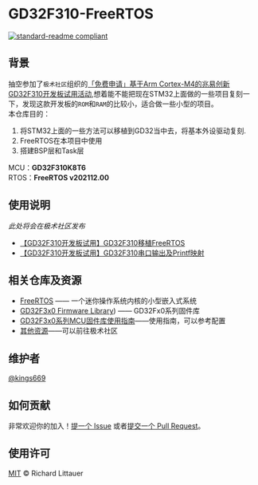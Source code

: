 # GD32F310-FreeRTOS


[![standard-readme compliant](https://img.shields.io/badge/readme%20style-standard-brightgreen.svg?style=flat-square)](https://github.com/kings669/GD32F310-FreeRTOS)

## 背景

抽空参加了`极术社区`组织的[「免费申请」基于Arm Cortex-M4的兆易创新GD32F310开发板试用活动](https://aijishu.com/e/1120000000306632),想着能不能把现在STM32上面做的一些项目复刻一下，发现这款开发板的`ROM`和`RAM`的比较小，适合做一些小型的项目。  
本仓库目的：  

1. 将STM32上面的一些方法可以移植到GD32当中去，将基本外设驱动复刻.
2. FreeRTOS在本项目中使用
3. 搭建BSP层和Task层  


MCU：**GD32F310K8T6**  
RTOS：**FreeRTOS v202112.00**  

## 使用说明

*此处将会在极术社区发布* 

- [【GD32F310开发板试用】GD32F310移植FreeRTOS](https://aijishu.com/a/1060000000314175) 
- [【GD32F310开发板试用】GD32F310串口输出及Printf映射](https://aijishu.com/a/1060000000314295) 

## 相关仓库及资源

- [FreeRTOS](https://github.com/FreeRTOS/FreeRTOS) —— 一个迷你操作系统内核的小型嵌入式系统
- [GD32F3x0 Firmware Library](http://www.gd32mcu.com/cn/download/7?kw=GD32F3)) —— GD32Fx0系列固件库
- [GD32F3x0系列MCU固件库使用指南](http://www.gd32mcu.com/download/down/document_id/217/path_type/2)——使用指南，可以参考配置
- [其他资源](https://aijishu.com/a/1060000000306188)——可以前往极术社区

## 维护者

[@kings669](https://github.com/kings669)

## 如何贡献

非常欢迎你的加入！[提一个 Issue](https://github.com/kings669/GD32F310-FreeRTOS/issues) 或者[提交一个 Pull Request](https://github.com/kings669/GD32F310-FreeRTOS/pulls)。

## 使用许可
[MIT](LICENSE) © Richard Littauer